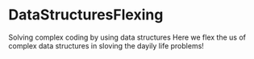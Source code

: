 # DataStructuresFlexing
Solving complex coding by using data structures
Here we flex the us of complex data structures in sloving the dayily life problems!
